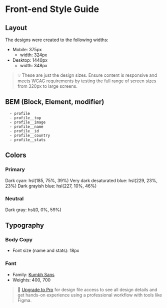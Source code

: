 # Front-end Style Guide

## Layout

The designs were created to the following widths:

- Mobile: 375px
  - width: 324px
- Desktop: 1440px
  - width: 348px

> 💡 These are just the design sizes. Ensure content is responsive and meets WCAG requirements by testing the full range of screen sizes from 320px to large screens.

## BEM (Block, Element, modifier)

```
  - profile
  - profile__top
  - profile__image
  - profile__name
  - profile__id
  - profile__country
  - profile__stats
```

## Colors

### Primary

Dark cyan: hsl(185, 75%, 39%)
Very dark desaturated blue: hsl(229, 23%, 23%)
Dark grayish blue: hsl(227, 10%, 46%)

### Neutral

Dark gray: hsl(0, 0%, 59%)

## Typography

### Body Copy

- Font size (name and stats): 18px

### Font

- Family: [Kumbh Sans](https://fonts.google.com/specimen/Kumbh+Sans)
- Weights: 400, 700

> 💎 [Upgrade to Pro](https://www.frontendmentor.io/pro?ref=style-guide) for design file access to see all design details and get hands-on experience using a professional workflow with tools like Figma.
